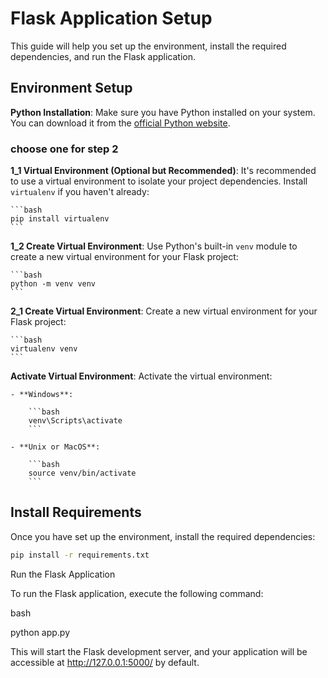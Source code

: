 # Flask Application Setup

This guide will help you set up the environment, install the required dependencies, and run the Flask application.

## Environment Setup

**Python Installation**: Make sure you have Python installed on your system. You can download it from the [official Python website](https://www.python.org/downloads/).

### choose one for step 2
**1_1 Virtual Environment (Optional but Recommended)**: It's recommended to use a virtual environment to isolate your project dependencies. Install `virtualenv` if you haven't already:

    ```bash
    pip install virtualenv
    ```

**1_2 Create Virtual Environment**: Use Python's built-in `venv` module to create a new virtual environment for your Flask project:

    ```bash
    python -m venv venv
    ```
**2_1 Create Virtual Environment**: Create a new virtual environment for your Flask project:

    ```bash
    virtualenv venv
    ```

**Activate Virtual Environment**: Activate the virtual environment:

    - **Windows**:

        ```bash
        venv\Scripts\activate
        ```

    - **Unix or MacOS**:

        ```bash
        source venv/bin/activate
        ```

## Install Requirements

Once you have set up the environment, install the required dependencies:

```bash
pip install -r requirements.txt
```

Run the Flask Application

To run the Flask application, execute the following command:

bash

python app.py

This will start the Flask development server, and your application will be accessible at http://127.0.0.1:5000/ by default.